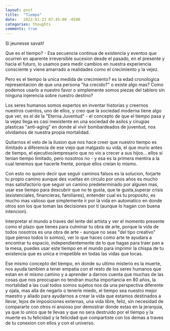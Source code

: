 ```yaml
---
layout: post
title:  "Tiempo"
date:   2022-01-23 07:45:00 -0500
categories: thoughts
comments: true
---
```


Si jeunesse savait!

Que es el tiempo? - Esa secuencia continua de existencia y eventos que ocurren en aparente irreversible sucesion desde el pasado, en el presente y hacia el futuro, lo usamos para medir cambios en nuestra experiencia consciente y viene amarrado a realidades como el crecimiento y la vejez.

Pero es el tiempo la unica medida de crecimiento? es la edad cronologica representacion de que una persona "ha crecido?" o existe algo mas? Como podemos usarlo a nuestro favor o simplemente somos piezas del tablero sin ninguna injerencia sobre nuestro destino?

Los seres humanos somos expertos en inventar historias y creernos nuestros cuentos, uno de ellos, y creo que la sociedad moderna tiene algo que ver, es el de la "Eterna Juventud" - el concepto de que el tiempo pasa y la vejez llega es casi inexistente en una sociedad de asilos y cirugias plasticas "anti-aging" en donde al vivir bombardeados de juventud, nos olvidamos de nuestra propia mortalidad.

Quitarnos el velo de la ilusion que nos hace creer que nuestro tiempo es ilimitado a diferencia de ese viejo que malgasto su vida, el que murio antes de tiempo, el ejecutivo/empresario que no vio a crecer a sus hijos... ellos si tenian tiempo limitado, pero nosotros no - y esa es la primera mentira a la cual tenemos que hacerle frente, porque ellos creian lo mismo.

Con esto no quiero decir que seguir caminos falsos es la solucion, forjarte tu propio camino aunque des vueltas en circulo por unos años es mucho mas satisfactorio que seguir un camino predeterminado por alguien mas, usar ese tiempo para descubrir que no te gusta, que te gusta,superar crisis (existenciales, financieras, familiares), entender cual es tu proposito, es mucho mas valioso que simplemente ir por la vida en automatico en donde otros son los que toman las decisiones por ti (aunque lo hagan con buena intencion).

Interpretar el mundo a traves del lente del artista y ver el momento presente como el plazo que tienes para culminar tu obra de arte, porque la vida de todos nosotros es una obra de arte - aunque no seas "del tipo creativo" (que pienso todos lo somos), ver lo que haces como arte te ayudara a encontrar tu espacio, independientemente de lo que hagas para traer pan a la mesa, puedes usar este tiempo en el mundo para imprimir la chispa de tu existencia que es unica e irrepetible en todas las vidas que tocas.

Ese mismo concepto del tiempo, en donde su ultimo misterio es la muerte, nos ayuda tambien a tener empatia con el resto de los seres humanos que estan en el mismo camino y a aprender a darnos cuenta que muchas de las cosas que nos preocupan no tendran mucha importancia en 80 años, la mortalidad a las cual todos somos sujetos nos da una perspectiva diferente y ojala, mas alla de negarlo o tenerle miedo, el tiempo sea nuestro mejor maestro y aliado para ayudarnos a crear la vida que estamos destinados a llevar, lejos de imposiciones externas, una vida libre, feliz, sin necesidad de compararte con otros ni ansioso por demostrar donde estas en la jerarquia, ya que lo unico que te llevas y que no sera destruido por el tiempo y la muerte es tu felicidad y la felicidad que compartiste con los demas a traves de tu conexion con ellos y con el universo.
